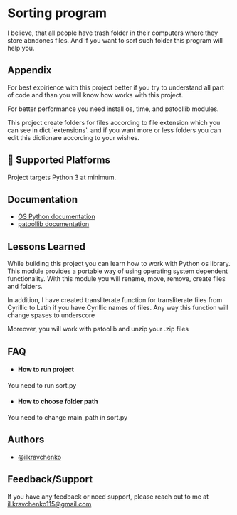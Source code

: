 
# Sorting program

I believe, that all people have trash folder in their computers
where they store abndones files. And if you want to sort such folder
this program will help you. 


## Appendix

For best expirience with this project better if you try to understand
all part of code and than you will know how works with this project.

For better performance you need install os, time, and patoollib modules.

This project create folders for files according to file extension which
you can see in dict 'extensions'. and if you want more or less
folders you can edit this dictionare according to your wishes.


## 🚧 Supported Platforms

Project targets Python 3 at minimum.
## Documentation

- [OS Python documentation](https://docs.python.org/3/library/os.html)
- [patoollib documentation](https://fossies.org/dox/patool-1.12/namespacepatoolib.html)

## Lessons Learned

While building this project you can learn how to work with Python
os library. This module provides a portable way of using operating
system dependent functionality. With this module you will rename,
move, remove, create files and folders. 

In addition, I have created transliterate function for transliterate
files from Cyrillic to Latin if you have Cyrillic names of files. Any way
this function will change spases to underscore

Moreover, you will work with patoolib and unzip your .zip files


## FAQ

- #### How to run project

You need to run sort.py

- #### How to choose folder path

You need to change main_path in sort.py


## Authors

- [@ilkravchenko](https://github.com/ilkravchenko)


## Feedback/Support

If you have any feedback or need support, please reach out to me at il.kravchenko115@gmail.com

